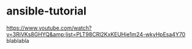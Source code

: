 # ansible-tutorial
https://www.youtube.com/watch?v=3RiVKs8GHYQ&amp;list=PLT98CRl2KxKEUHie1m24-wkyHpEsa4Y70
blablabla

